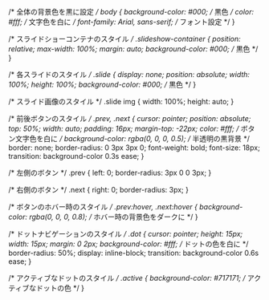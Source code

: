 /* 全体の背景色を黒に設定 */
body {
  background-color: #000; /* 黒色 */
  color: #fff; /* 文字色を白に */
  font-family: Arial, sans-serif; /* フォント設定 */
}

/* スライドショーコンテナのスタイル */
.slideshow-container {
  position: relative;
  max-width: 100%;
  margin: auto;
  background-color: #000; /* 黒色 */
}

/* 各スライドのスタイル */
.slide {
  display: none;
  position: absolute;
  width: 100%;
  height: 100%;
  background-color: #000; /* 黒色 */
}

/* スライド画像のスタイル */
.slide img {
  width: 100%;
  height: auto;
}

/* 前後ボタンのスタイル */
.prev, .next {
  cursor: pointer;
  position: absolute;
  top: 50%;
  width: auto;
  padding: 16px;
  margin-top: -22px;
  color: #fff; /* ボタン文字色を白に */
  background-color: rgba(0, 0, 0, 0.5); /* 半透明の黒背景 */
  border: none;
  border-radius: 0 3px 3px 0;
  font-weight: bold;
  font-size: 18px;
  transition: background-color 0.3s ease;
}

/* 左側のボタン */
.prev {
  left: 0;
  border-radius: 3px 0 0 3px;
}

/* 右側のボタン */
.next {
  right: 0;
  border-radius: 3px;
}

/* ボタンのホバー時のスタイル */
.prev:hover, .next:hover {
  background-color: rgba(0, 0, 0, 0.8); /* ホバー時の背景色をダークに */
}

/* ドットナビゲーションのスタイル */
.dot {
  cursor: pointer;
  height: 15px;
  width: 15px;
  margin: 0 2px;
  background-color: #fff; /* ドットの色を白に */
  border-radius: 50%;
  display: inline-block;
  transition: background-color 0.6s ease;
}

/* アクティブなドットのスタイル */
.active {
  background-color: #717171; /* アクティブなドットの色 */
}
